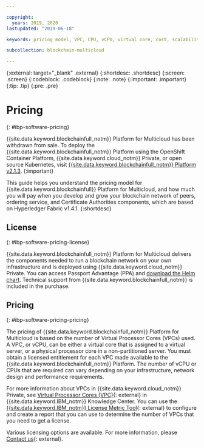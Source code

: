 ```yaml
---

copyright:
  years: 2019, 2020
lastupdated: "2019-06-18"

keywords: pricing model, VPC, CPU, vCPU, virtual core, cost, scalability, estimation, optimize your cost

subcollection: blockchain-multicloud

---
```


{:external: target="_blank" .external}
{:shortdesc: .shortdesc}
{:screen: .screen}
{:codeblock: .codeblock}
{:note: .note}
{:important: .important}
{:tip: .tip}
{:pre: .pre}

# Pricing
{: #ibp-software-pricing}

{{site.data.keyword.blockchainfull_notm}} Platform for Multicloud has been withdrawn from sale. To deploy the {{site.data.keyword.blockchainfull_notm}} Platform using the OpenShift Container Platform, {{site.data.keyword.cloud_notm}} Private, or open source Kubernetes, visit [{{site.data.keyword.blockchainfull_notm}} Platform v2.1.3](/docs/blockchain-sw-213?topic=blockchain-sw-213-get-started-console-ocp).
{:important}

This guide helps you understand the pricing model for {{site.data.keyword.blockchainfull}} Platform for Multicloud, and how much you will pay when you develop and grow your blockchain network of peers, ordering service, and Certificate Authorities components, which are based on Hyperledger Fabric v1.4.1.
{:shortdesc}

## License
{: #ibp-software-pricing-license}

{{site.data.keyword.blockchainfull_notm}} Platform for Multicloud delivers the components needed to run a blockchain network on your own infrastructure and is deployed using {{site.data.keyword.cloud_notm}} Private. You can access Passport Advantage (PPA) and [download the Helm chart](/docs/blockchain-multicloud?topic=blockchain-multicloud-console-helm-install#console-helm-install-importing). Technical support from {{site.data.keyword.blockchainfull_notm}} is included in the purchase.

## Pricing
{: #ibp-software-pricing-pricing}

The pricing of {{site.data.keyword.blockchainfull_notm}} Platform for Multicloud is based on the number of Virtual Processor Cores (VPCs) used. A VPC, or vCPU, can be either a virtual core that is assigned to a virtual server, or a physical processor core in a non-partitioned server. You must obtain a licensed entitlement for each VPC made available to the {{site.data.keyword.blockchainfull_notm}} Platform. The number of vCPU or CPUs that are required can vary depending on your infrastructure, network design and performance requirements.

For more information about VPCs in {{site.data.keyword.cloud_notm}} Private, see [Virtual Processor Cores (VPC)](https://www.ibm.com/support/knowledgecenter/en/SS8JFY_9.2.0/com.ibm.lmt.doc/Inventory/overview/c_virtual_processor_core_licenses.html){: external} in {{site.data.keyword.IBM_notm}} Knowledge Center. You can use the [{{site.data.keyword.IBM_notm}} License Metric Tool](https://www.ibm.com/support/knowledgecenter/en/SS8JFY_9.2.0/com.ibm.lmt.doc/welcome/LMT_welcome.html){: external}  to configure and create a report that you can use to determine the number of VPCs that you need to get a license.

Various licensing options are available. For more information, please [Contact us](https://www.ibm.com/account/reg/us-en/signup?formid=urx-37672){: external}.
